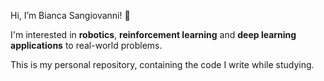 Hi, I’m Bianca Sangiovanni! 👋

I'm interested in **robotics**, **reinforcement learning** and **deep learning applications** to real-world problems. 

This is my personal repository, containing the code I write while studying.


<!---
bsangiovanni/bsangiovanni is a ✨ special ✨ repository because its `README.md` (this file) appears on your GitHub profile.
You can click the Preview link to take a look at your changes.
--->
